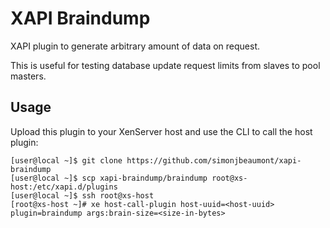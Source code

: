 # XAPI Braindump

XAPI plugin to generate arbitrary amount of data on request.

This is useful for testing database update request limits from slaves to pool
masters.

## Usage
Upload this plugin to your XenServer host and use the CLI to call the host
plugin:

```
[user@local ~]$ git clone https://github.com/simonjbeaumont/xapi-braindump
[user@local ~]$ scp xapi-braindump/braindump root@xs-host:/etc/xapi.d/plugins
[user@local ~]$ ssh root@xs-host
[root@xs-host ~]# xe host-call-plugin host-uuid=<host-uuid> plugin=braindump args:brain-size=<size-in-bytes> 
```
